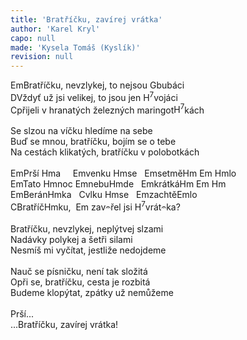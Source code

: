 ```yaml
---
title: 'Bratříčku, zavírej vrátka'
author: 'Karel Kryl'
capo: null
made: 'Kysela Tomáš (Kyslík)'
revision: null
---
```


<verse number="1:"></verse><wrapper><chord>Em</chord></wrapper>Bratříčku, nevzlykej, to nejsou <wrapper><chord>G</chord></wrapper>bubáci<br>
<wrapper><chord>D</chord></wrapper>Vždyť už jsi velikej, to jsou jen <wrapper><chord>H<sup>7</sup></chord></wrapper>vojáci<br>
<wrapper><chord>C</chord></wrapper>přijeli v hranatých železných maringot<wrapper><chord>H<sup>7</sup></chord></wrapper>kách<br>
<br>
<verse number="2:"></verse>Se slzou na víčku hledíme na sebe<br>
Buď se mnou, bratříčku, bojím se o tebe<br>
Na cestách klikatých, bratříčku v polobotkách<br>
<br>
<verse number="R:"></verse><wrapper><chord>Em</chord></wrapper>Prší <wrapper><chord>Hm</chord></wrapper>a     <wrapper><chord>Em</chord></wrapper>venku <wrapper><chord>Hm</chord></wrapper>se   <wrapper><chord>Em</chord></wrapper>setmě<wrapper><chord>Hm Em Hm</chord></wrapper>lo<br>
<wrapper><chord>Em</chord></wrapper>Tato <wrapper><chord>Hm</chord></wrapper>noc <wrapper><chord>Em</chord></wrapper>nebu<wrapper><chord>Hm</chord></wrapper>de   <wrapper><chord>Em</chord></wrapper>krátká<wrapper><chord>Hm Em Hm</chord></wrapper><br>
<wrapper><chord>Em</chord></wrapper>Berán<wrapper><chord>Hm</chord></wrapper>ka   <wrapper><chord>C</chord></wrapper>vlku <wrapper><chord>Hm</chord></wrapper>se   <wrapper><chord>Em</chord></wrapper>zachtě<wrapper><chord>Em</chord></wrapper>lo<br>
<wrapper><chord>C</chord></wrapper>Bratříč<wrapper><chord>Hm</chord></wrapper>ku,  <wrapper><chord>Em</chord></wrapper> zav<wrapper><chord>𝄐</chord></wrapper>řel jsi <wrapper><chord>H<sup>7</sup></chord></wrapper>vrát<wrapper><chord>𝄐</chord></wrapper>ka?<br>
<br>
<verse number="3:"></verse>Bratříčku, nevzlykej, neplýtvej slzami<br>
Nadávky polykej a šetři silami<br>
Nesmíš mi vyčítat, jestliže nedojdeme<br>
<br>
<verse number="4:"></verse>Nauč se písničku, není tak složitá<br>
Opři se, bratříčku, cesta je rozbitá<br>
Budeme klopýtat, zpátky už nemůžeme<br>
<br>
<verse number="R:"></verse>Prší...<br>
...Bratříčku, zavírej vrátka!